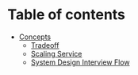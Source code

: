 # Table of contents

* [Concepts](README.md)
  * [Tradeoff](concepts/tradeoff.md)
  * [Scaling Service](concepts/scaling-service.md)
  * [System Design Interview Flow](concepts/system-design-interview-flow.md)
